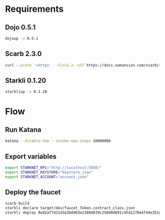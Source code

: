 # Requirements

## Dojo 0.5.1

```bash
dojoup -v 0.5.1
```

## Scarb 2.3.0

```bash
curl --proto '=https' --tlsv1.2 -sSf https://docs.swmansion.com/scarb/install.sh | sh -s -- -v 2.3.0
```

## Starkli 0.1.20

```bash
starkliup -v 0.1.20
```

# Flow

## Run Katana

```bash
katana --disable-fee --invoke-max-steps 10000000
```

## Export variables

```bash
export STARKNET_RPC="http://localhost:5050/"
export STARKNET_KEYSTORE="keystore.json"
export STARKNET_ACCOUNT="account.json"
```

## Deploy the faucet

```bash
scarb build
starkli declare target/dev/faucet_Token.contract_class.json
starkli deploy 0x02af7d21d3a3b8463e23604639c25668d691c4541270e4f44e351d80463825f3
```
